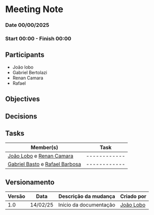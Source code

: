 # Meeting Note

### Date 00/00/2025

### Start 00:00 - Finish 00:00

## Participants

- João lobo
- Gabriel Bertolazi
- Renan Camara
- Rafael

## Objectives

## Decisions

## Tasks

| Member(s)                                                                                            | Task         |
| ---------------------------------------------------------------------------------------------------- | ------------ |
| [João Lobo](https://github.com/joaolobo10) e [Renan Camara](https://github.com/Renurin)              | ------------ |
| [Gabriel Basto](https://github.com/Bertolazi) e [Rafael Barbosa](https://github.com/rafaelbdmelo117) | ------------ |

## Versionamento

| Versão | Data     | Descrição da mudança   | Criado por                                 |
| ------ | -------- | ---------------------- | ------------------------------------------ |
| 1.0    | 14/02/25 | Início da documentação | [João Lobo](https://github.com/joaolobo10) |
